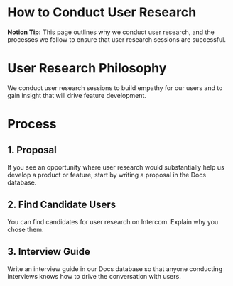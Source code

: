# How to Conduct User Research

**Notion Tip:** This page outlines why we conduct user research, and the processes we follow to ensure that user research sessions are successful. 

# User Research Philosophy

We conduct user research sessions to build empathy for our users and to gain insight that will drive feature development. 

# Process

## 1. Proposal

If you see an opportunity where user research would substantially help us develop a product or feature, start by writing a proposal in the Docs database.

## 2. Find Candidate Users

You can find candidates for user research on Intercom. Explain why you chose them.

## 3. Interview Guide

Write an interview guide in our Docs database so that anyone conducting interviews knows how to drive the conversation with users.